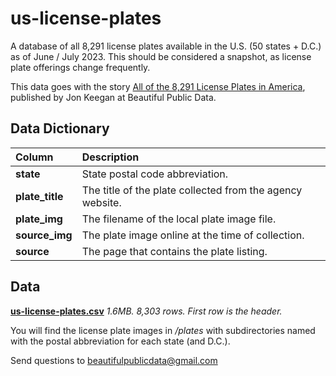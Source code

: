 # us-license-plates
A database of all 8,291 license plates available in the U.S. (50 states + D.C.) as of June / July 2023. This should be considered a snapshot, as license plate offerings change frequently.

This data goes with the story [All of the 8,291 License Plates in America](https://www.beautifulpublicdata.com/all-of-the-license-plates-in-the-united-states/), published by Jon Keegan at Beautiful Public Data. 


## Data Dictionary
<table border="0" class="dataframe">
  <thead>
    <tr style="text-align: left;">
      <th>Column</th>
      <th>Description</th>
    </tr>
  </thead>
  <tbody>
     <tr>
      <td><strong>state</strong></td>
      <td>State postal code abbreviation.</td>
    </tr>
     <tr>
      <td><strong>plate_title</strong></td>
      <td>The title of the plate collected from the agency website. </td>
    </tr>
 <tr>
      <td><strong>plate_img</strong></td>
      <td>The filename of the local plate image file.</td>
    </tr>
     <tr>
      <td><strong>source_img</strong></td>
      <td>The plate image online at the time of collection.</td>
    </tr>
    <tr>
      <td><strong>source</strong></td>
      <td>The page that contains the plate listing.</td>
    </tr>
    
  </tbody>
</table>


## Data

**[us-license-plates.csv](https://github.com/jonkeegan/us-license-plates/blob/main/us-license-plates.csv)**
*1.6MB. 8,303 rows. First row is the header.*

You will find the license plate images in */plates* with subdirectories named with the postal abbreviation for each state (and D.C.).

Send questions to [beautifulpublicdata@gmail.com](mailto://beautifulpublicdata@gmail.com)